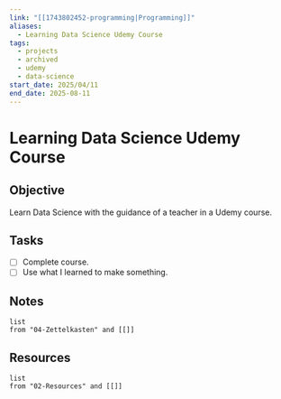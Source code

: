```yaml
---
link: "[[1743802452-programming|Programming]]"
aliases:
  - Learning Data Science Udemy Course
tags:
  - projects
  - archived
  - udemy
  - data-science
start_date: 2025/04/11
end_date: 2025-08-11
---
```

# Learning Data Science Udemy Course
## Objective
Learn Data Science with the guidance of a teacher in a Udemy course.
## Tasks
- [ ] Complete course.
- [ ] Use what I learned to make something.
## Notes
```dataview
list
from "04-Zettelkasten" and [[]]
```
## Resources
```dataview
list
from "02-Resources" and [[]]
```
